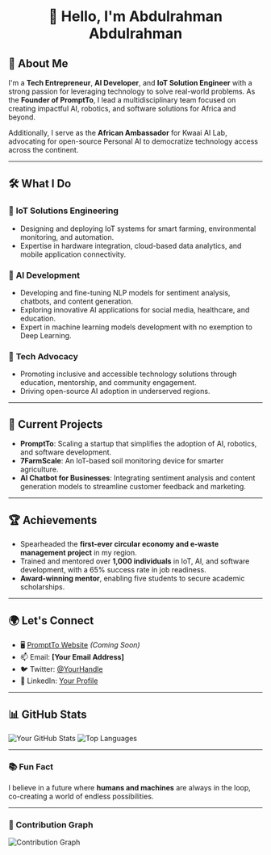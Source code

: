 <h1 align="center">👋 Hello, I'm Abdulrahman Abdulrahman</h1>

## 🚀 About Me
I'm a **Tech Entrepreneur**, **AI Developer**, and **IoT Solution Engineer** with a strong passion for leveraging technology to solve real-world problems. As the **Founder of PromptTo**, I lead a multidisciplinary team focused on creating impactful AI, robotics, and software solutions for Africa and beyond. 

Additionally, I serve as the **African Ambassador** for Kwaai AI Lab, advocating for open-source Personal AI to democratize technology access across the continent.

---

## 🛠️ What I Do
### 🔧 **IoT Solutions Engineering**
- Designing and deploying IoT systems for smart farming, environmental monitoring, and automation.
- Expertise in hardware integration, cloud-based data analytics, and mobile application connectivity.

### 🤖 **AI Development**
- Developing and fine-tuning NLP models for sentiment analysis, chatbots, and content generation.
- Exploring innovative AI applications for social media, healthcare, and education.
- Expert in machine learning models development with no exemption to Deep Learning.

### 🌟 **Tech Advocacy**
- Promoting inclusive and accessible technology solutions through education, mentorship, and community engagement.
- Driving open-source AI adoption in underserved regions.

---

## 📌 Current Projects
- **PromptTo**: Scaling a startup that simplifies the adoption of AI, robotics, and software development.
- **7FarmScale**: An IoT-based soil monitoring device for smarter agriculture.
- **AI Chatbot for Businesses**: Integrating sentiment analysis and content generation models to streamline customer feedback and marketing.

---

## 🏆 Achievements
- Spearheaded the **first-ever circular economy and e-waste management project** in my region.
- Trained and mentored over **1,000 individuals** in IoT, AI, and software development, with a 65% success rate in job readiness.
- **Award-winning mentor**, enabling five students to secure academic scholarships.

---

## 🌍 Let's Connect
- 🖥️ [PromptTo Website](https://www.promptto.com) *(Coming Soon)*
- 📫 Email: **[Your Email Address]**
- 🐦 Twitter: [@YourHandle](https://twitter.com/YourHandle)
- 💼 LinkedIn: [Your Profile](https://linkedin.com/in/YourProfile)

---

## 📊 GitHub Stats
![Your GitHub Stats](https://github-readme-stats.vercel.app/api?username=YourUsername&show_icons=true&theme=radical)
![Top Languages](https://github-readme-stats.vercel.app/api/top-langs/?username=YourUsername&layout=compact&theme=radical)

---

### 📚 Fun Fact
I believe in a future where **humans and machines** are always in the loop, co-creating a world of endless possibilities.

---

### 🌟 Contribution Graph
![Contribution Graph](https://activity-graph.herokuapp.com/graph?username=YourUsername&theme=dracula)
